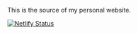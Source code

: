 This is the source of my personal website.

[![Netlify Status](https://api.netlify.com/api/v1/badges/43f7a763-896c-41de-b9d4-6e1a6a8ec8c2/deploy-status)](https://app.netlify.com/sites/samuel-garcia/deploys)

